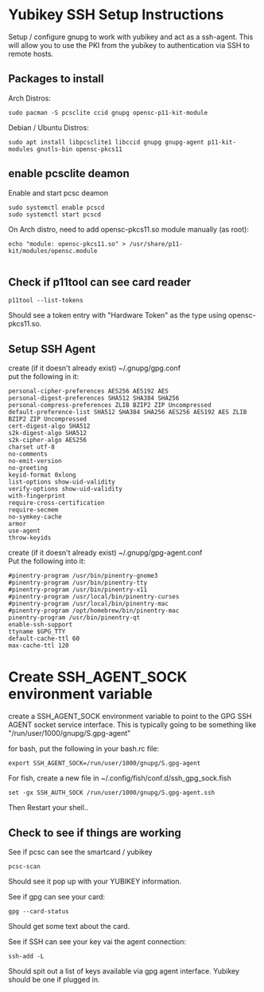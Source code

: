 # Yubikey SSH Setup Instructions

Setup / configure  gnupg to work with yubikey and act as a ssh-agent.
This will allow you to use the PKI from the yubikey to authentication via SSH to remote hosts.

## Packages to install

Arch Distros:
```
sudo pacman -S pcsclite ccid gnupg opensc-p11-kit-module

```

Debian / Ubuntu Distros:
```
sudo apt install libpcsclite1 libccid gnupg gnupg-agent p11-kit-modules gnutls-bin opensc-pkcs11

```

## enable pcsclite deamon

Enable and start pcsc deamon
```
sudo systemctl enable pcscd
sudo systemctl start pcscd
```

On Arch distro, need to add opensc-pkcs11.so module manually (as root):
```
echo "module: opensc-pkcs11.so" > /usr/share/p11-kit/modules/opensc.module
 
```

## Check if p11tool can see card reader
```
p11tool --list-tokens

```
Should see a token entry with "Hardware Token" as the type using opensc-pkcs11.so.

## Setup SSH Agent

create (if it doesn't already exist) ~/.gnupg/gpg.conf    
put the following in it:
```
personal-cipher-preferences AES256 AES192 AES
personal-digest-preferences SHA512 SHA384 SHA256
personal-compress-preferences ZLIB BZIP2 ZIP Uncompressed
default-preference-list SHA512 SHA384 SHA256 AES256 AES192 AES ZLIB BZIP2 ZIP Uncompressed
cert-digest-algo SHA512
s2k-digest-algo SHA512
s2k-cipher-algo AES256
charset utf-8
no-comments
no-emit-version
no-greeting
keyid-format 0xlong
list-options show-uid-validity
verify-options show-uid-validity
with-fingerprint
require-cross-certification
require-secmem
no-symkey-cache
armor
use-agent
throw-keyids
```

create (if it doesn't already exist) ~/.gnupg/gpg-agent.conf   
Put the following into it:   
```
#pinentry-program /usr/bin/pinentry-gnome3
#pinentry-program /usr/bin/pinentry-tty
#pinentry-program /usr/bin/pinentry-x11
#pinentry-program /usr/local/bin/pinentry-curses
#pinentry-program /usr/local/bin/pinentry-mac
#pinentry-program /opt/homebrew/bin/pinentry-mac
pinentry-program /usr/bin/pinentry-qt
enable-ssh-support
ttyname $GPG_TTY
default-cache-ttl 60
max-cache-ttl 120
```

# Create SSH_AGENT_SOCK environment variable
create a SSH_AGENT_SOCK environment variable to point to the GPG SSH AGENT socket service interface.
This is typically going to be something like "/run/user/1000/gnupg/S.gpg-agent"

for bash, put the following in your bash.rc file:
```
export SSH_AGENT_SOCK=/run/user/1000/gnupg/S.gpg-agent

```

For fish, create a new file in ~/.config/fish/conf.d/ssh_gpg_sock.fish
```
set -gx SSH_AUTH_SOCK /run/user/1000/gnupg/S.gpg-agent.ssh

```

Then Restart your shell..   


## Check to see if things are working

See if pcsc can see the smartcard / yubikey
```
pcsc-scan

```
Should see it pop up with your YUBIKEY information.

See if gpg can see your card:
```
gpg --card-status

```
Should get some text about the card.

See if SSH can see your key vai the agent connection:
```
ssh-add -L

```
Should spit out a list of keys available via gpg agent interface.  Yubikey should be one if plugged in.





